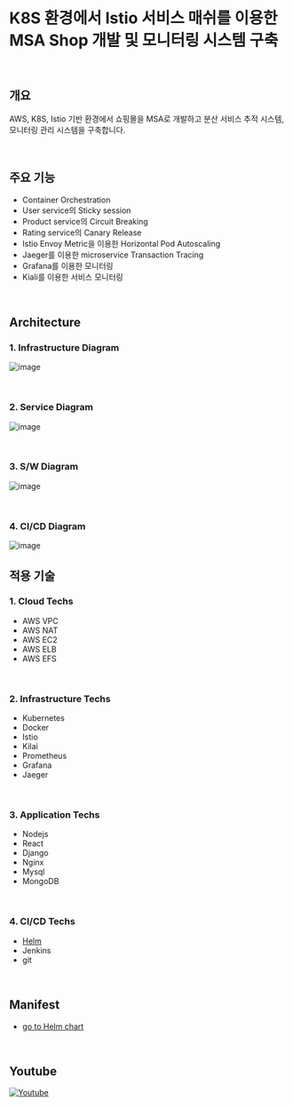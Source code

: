 # K8S 환경에서 Istio 서비스 매쉬를 이용한 MSA Shop 개발 및 모니터링 시스템 구축

<br/>

## 개요
AWS, K8S, Istio 기반 환경에서 쇼핑몰을 MSA로 개발하고 분산 서비스 추적 시스템, 모니터링 관리 시스템을 구축합니다.    

<br/>

## 주요 기능 
- Container Orchestration
- User service의 Sticky session
- Product service의 Circuit Breaking 
- Rating service의 Canary Release  
- Istio Envoy Metric을 이용한 Horizontal Pod Autoscaling 
- Jaeger를 이용한 microservice Transaction Tracing 
- Grafana를 이용한 모니터링
- Kiali를 이용한 서비스 모니터링

<br/>

## Architecture


### 1. Infrastructure Diagram 
![image](https://user-images.githubusercontent.com/66519046/144748860-f323b4e4-3ed6-4d76-b879-09cb2e581162.png)


<br/>

### 2. Service Diagram
![image](https://user-images.githubusercontent.com/66519046/144748884-0c461176-4451-4432-82bc-f1e84e44b8f8.png)

<br/>

### 3. S/W Diagram
![image](https://user-images.githubusercontent.com/66519046/144749876-96ac84ca-34f7-44a3-8985-d158d10d9269.png)

<br/>

### 4. CI/CD Diagram
![image](https://user-images.githubusercontent.com/66519046/144749920-1eb1edb3-b9b1-4150-b080-46ce757ce808.png)




## 적용 기술

### 1. Cloud Techs
- AWS VPC 
- AWS NAT 
- AWS EC2
- AWS ELB
- AWS EFS

<br/>

### 2. Infrastructure Techs 
- Kubernetes 
- Docker 
- Istio
- Kilai
- Prometheus
- Grafana
- Jaeger

<br/>

### 3. Application Techs 
- Nodejs 
- React
- Django
- Nginx
- Mysql
- MongoDB

<br/>

### 4. CI/CD Techs
- [Helm](https://github.com/sjoh0704/Sseung-Helm-Chart/tree/master/MSA-Shop "go to sjoh0704's helm chart!")
- Jenkins
- git

<br/>

## Manifest
- [go to Helm chart](https://github.com/sjoh0704/Sseung-Helm-Chart/tree/master/MSA-Shop "go to sjoh0704's helm chart!")

<br/>

## Youtube
[![Youtube](http://img.youtube.com/vi/TDG2syZHrpI/0.jpg)](https://www.youtube.com/watch?v=TDG2syZHrpI)

